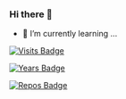 ### Hi there 👋

- 🌱 I’m currently learning ...

[![Visits Badge](https://badges.pufler.dev/visits/VincenzoMarcovecchio/VincenzoMarcovecchio)](https://badges.pufler.dev)

[![Years Badge](https://badges.pufler.dev/years/VincenzoMarcovecchio)](https://badges.pufler.dev)

[![Repos Badge](https://badges.pufler.dev/repos/VincenzoMarcovecchio)](https://badges.pufler.dev)


